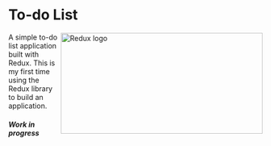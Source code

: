 # To-do List
<img src="https://ekinbe.com/blog/wp-content/uploads/2018/09/react-redux.png"
     alt="Redux logo"
     style="height: 200px; width: 400px;"
     align="right"/>
     
A simple to-do list application built with Redux. This is my first time using the Redux library to build an application.

#### *Work in progress*
